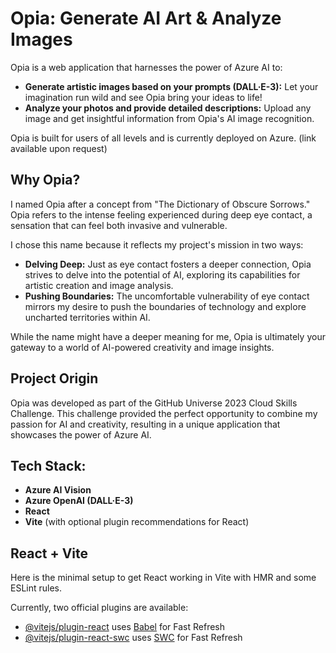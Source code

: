 # Opia: Generate AI Art & Analyze Images

Opia is a web application that harnesses the power of Azure AI to:
- **Generate artistic images based on your prompts (DALL·E-3):** Let your imagination run wild and see Opia bring your ideas to life!
- **Analyze your photos and provide detailed descriptions:** Upload any image and get insightful information from Opia's AI image recognition.

Opia is built for users of all levels and is currently deployed on Azure. (link available upon request)

## Why Opia?

I named Opia after a concept from "The Dictionary of Obscure Sorrows." Opia refers to the intense feeling experienced during deep eye contact, a sensation that can feel both invasive and vulnerable.

I chose this name because it reflects my project's mission in two ways:
- **Delving Deep:** Just as eye contact fosters a deeper connection, Opia strives to delve into the potential of AI, exploring its capabilities for artistic creation and image analysis.
- **Pushing Boundaries:** The uncomfortable vulnerability of eye contact mirrors my desire to push the boundaries of technology and explore uncharted territories within AI.

While the name might have a deeper meaning for me, Opia is ultimately your gateway to a world of AI-powered creativity and image insights.

## Project Origin

Opia was developed as part of the GitHub Universe 2023 Cloud Skills Challenge. This challenge provided the perfect opportunity to combine my passion for AI and creativity, resulting in a unique application that showcases the power of Azure AI.

## Tech Stack:

- **Azure AI Vision**
- **Azure OpenAI (DALL·E-3)**
- **React**
- **Vite** (with optional plugin recommendations for React)

## React + Vite

Here is the minimal setup to get React working in Vite with HMR and some ESLint rules.

Currently, two official plugins are available:

- [@vitejs/plugin-react](https://github.com/vitejs/vite-plugin-react/blob/main/packages/plugin-react/README.md) uses [Babel](https://babeljs.io/) for Fast Refresh
- [@vitejs/plugin-react-swc](https://github.com/vitejs/vite-plugin-react-swc) uses [SWC](https://swc.rs/) for Fast Refresh
